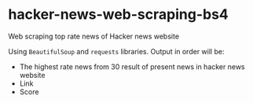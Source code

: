 # hacker-news-web-scraping-bs4
Web scraping top rate news of Hacker news website

Using `BeautifulSoup` and `requests` libraries.
Output in order will be: 
- The highest rate news from 30 result of present news in hacker news website
- Link
- Score
